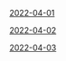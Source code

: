 [2022-04-01](04/days/2022-04-15.md)


[2022-04-02](04/days/2022-04-16.md)


[2022-04-03](04/days/2022-04-17.md)